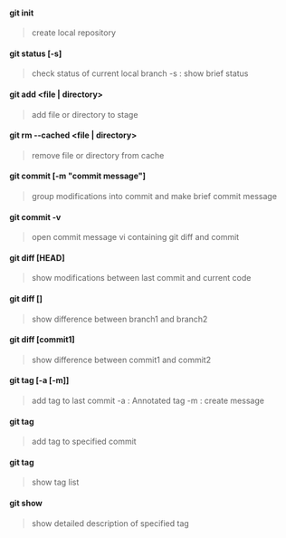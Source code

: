 #### git init
> create local repository
#### git status [-s]
> check status of current local branch
> -s : show brief status
#### git add <file | directory>
> add file or directory to stage
#### git rm --cached <file | directory>
> remove file or directory from cache
#### git commit [-m "commit message"]
> group modifications into commit and make brief commit message
#### git commit -v
> open commit message vi containing git diff and commit
#### git diff [HEAD]
> show modifications between last commit and current code
#### git diff [<branch1>] <branch2>
> show difference between branch1 and branch2
#### git diff [commit1] <commit2>
> show difference between commit1 and commit2
#### git tag <tag> [-a [-m]]
> add tag to last commit
> -a : Annotated tag
> -m : create message
#### git tag <tag> <commit>
> add tag to specified commit
#### git tag
> show tag list
#### git show <tag>
> show detailed description of specified tag

